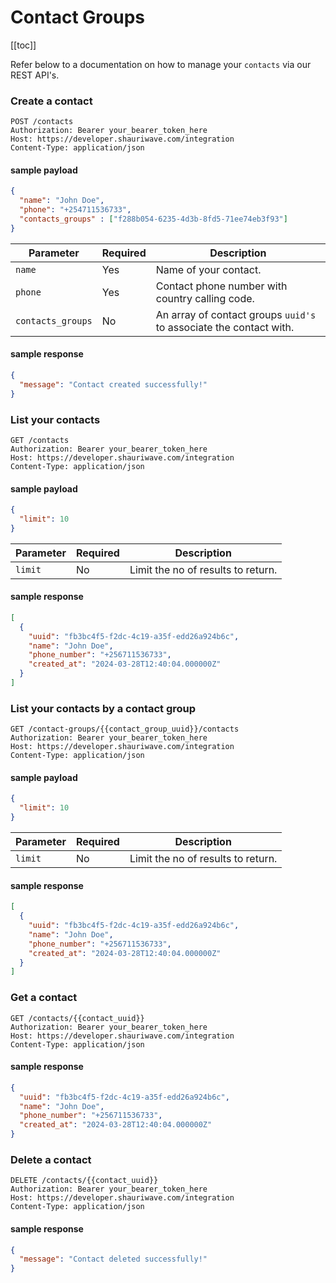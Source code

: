 # Contact Groups

[[toc]]

Refer below to a documentation on how to manage your ``contacts`` via our REST API's.

### Create a contact
```http
POST /contacts
Authorization: Bearer your_bearer_token_here
Host: https://developer.shauriwave.com/integration
Content-Type: application/json
```
#### sample payload
```json
{
  "name": "John Doe",
  "phone": "+254711536733",
  "contacts_groups" : ["f288b054-6235-4d3b-8fd5-71ee74eb3f93"]
}
```
| Parameter | Required | Description                                                          |
|-----------|----------|----------------------------------------------------------------------|
| `name`    | Yes      | Name of your contact.                                                |
| `phone`   | Yes      | Contact phone number with country calling code.                      |
| `contacts_groups`   | No       | An array of contact groups ``uuid's`` to associate the contact with. |


#### sample response
````json
{
  "message": "Contact created successfully!"
}
````

### List your contacts

```http
GET /contacts
Authorization: Bearer your_bearer_token_here
Host: https://developer.shauriwave.com/integration
Content-Type: application/json
```
#### sample payload
```json
{
  "limit": 10
}
```
| Parameter | Required | Description                        |
|-----------|----------|------------------------------------|
| `limit`   | No       | Limit the no of results to return. |

#### sample response
````json
[
  {
    "uuid": "fb3bc4f5-f2dc-4c19-a35f-edd26a924b6c",
    "name": "John Doe",
    "phone_number": "+256711536733",
    "created_at": "2024-03-28T12:40:04.000000Z"
  }
]
````

### List your contacts by a contact group

```http
GET /contact-groups/{{contact_group_uuid}}/contacts
Authorization: Bearer your_bearer_token_here
Host: https://developer.shauriwave.com/integration
Content-Type: application/json
```
#### sample payload
```json
{
  "limit": 10
}
```
| Parameter | Required | Description                        |
|-----------|----------|------------------------------------|
| `limit`   | No       | Limit the no of results to return. |

#### sample response
````json
[
  {
    "uuid": "fb3bc4f5-f2dc-4c19-a35f-edd26a924b6c",
    "name": "John Doe",
    "phone_number": "+256711536733",
    "created_at": "2024-03-28T12:40:04.000000Z"
  }
]
````
### Get a contact

```http
GET /contacts/{{contact_uuid}}
Authorization: Bearer your_bearer_token_here
Host: https://developer.shauriwave.com/integration
Content-Type: application/json
```
#### sample response
````json
{
  "uuid": "fb3bc4f5-f2dc-4c19-a35f-edd26a924b6c",
  "name": "John Doe",
  "phone_number": "+256711536733",
  "created_at": "2024-03-28T12:40:04.000000Z"
}
````

### Delete a contact

```http
DELETE /contacts/{{contact_uuid}}
Authorization: Bearer your_bearer_token_here
Host: https://developer.shauriwave.com/integration
Content-Type: application/json
```
#### sample response
````json
{
  "message": "Contact deleted successfully!"
}
````
